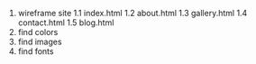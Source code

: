 1. wireframe site
1.1 index.html
1.2 about.html
1.3 gallery.html
1.4 contact.html
1.5 blog.html
2. find colors
3. find images
4. find fonts
